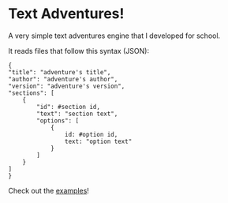 # Text Adventures!

A very simple text adventures engine that I developed for school.

It reads files that follow this syntax (JSON):
```
{
"title": "adventure's title",
"author": "adventure's author",
"version": "adventure's version",
"sections": [
    {
        "id": #section id,
        "text": "section text",
        "options": [
            {
                id: #option id,
                text: "option text"
            }
        ]
    }
]
}
```

Check out the [examples](examples)!
